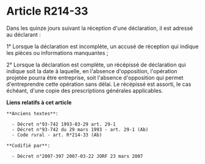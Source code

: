# Article R214-33

Dans les quinze jours suivant la réception d'une déclaration, il est adressé au déclarant :

1° Lorsque la déclaration est incomplète, un accusé de réception qui indique les pièces ou informations manquantes ;

2° Lorsque la déclaration est complète, un récépissé de déclaration qui indique soit la date à laquelle, en l'absence
d'opposition, l'opération projetée pourra être entreprise, soit l'absence d'opposition qui permet d'entreprendre cette
opération sans délai. Le récépissé est assorti, le cas échéant, d'une copie des prescriptions générales applicables.

**Liens relatifs à cet article**

	**Anciens textes**:

	  - Décret n°93-742 1993-03-29 art. 29-1
	  - Décret n°93-742 du 29 mars 1993 - art. 29-1 (Ab)
	  - Code rural - art. R*214-33 (Ab)

	**Codifié par**:

	  - Décret n°2007-397 2007-03-22 JORF 23 mars 2007
